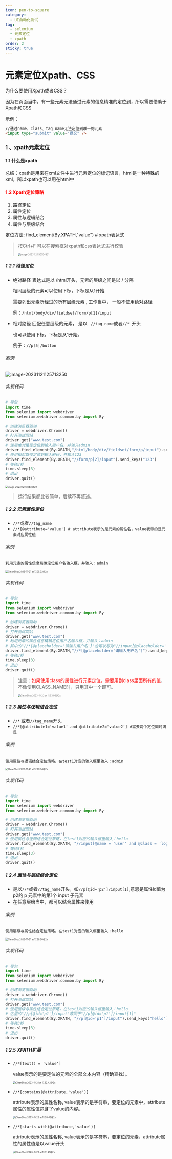 ```yaml
---
icon: pen-to-square
category:
  - UI自动化测试
tag:
  - selenium
  - 元素定位
  - xpath
order: 2
sticky: true
---
```


# 元素定位Xpath、CSS

为什么要使用Xpath或者CSS？

因为在页面当中，有一些元素无法通过元素的信息精准的定位到，所以需要借助于Xpath和CSS

示例：

```html
//通过name、class、tag_name无法定位到唯一的元素
<input type="submit" value="提交" />
```

### 1 、xpath元素定位

#### 1.1 什么是xpath

总结：xpath是用来在xml文件中进行元素定位的标记语言，html是一种特殊的xml，所以xpath也可以用在html中

#### <font color=red>1.2 Xpath定位策略</font>

1. 路径定位
2. 属性定位
3. 属性与逻辑结合
4. 属性与层级结合

定位方法:  find_element(By.XPATH,"value")  # xpath表达式

> 按Ctrl+F 可以在搜索框对xpath和css表达式进行校验
>
> <img src="https://hk-docs.oss-cn-chengdu.aliyuncs.com/SoftwareTest/AutomatedTest/202401031509600.png" alt="image-20231121130704831" style="zoom:50%;" />

##### 1.2.1 路径定位

* 绝对路径   表达式是以  /html开头，元素的层级之间是以  / 分隔

  相同层级的元素可以使用下标，下标是从1开始.

  需要列出元素所经过的所有层级元素  ,  工作当中， 一般不使用绝对路径

  例：`/html/body/div/fieldset/form/p[1]/input`

* 相对路径   匹配任意层级的元素，  是以 ` //tag_name`或者`//* `开头

  也可以使用下标，下标是从1开始。

  例子：`//p[5]/button`

###### 案例

![image-20231121125713250](https://hk-docs.oss-cn-chengdu.aliyuncs.com/SoftwareTest/AutomatedTest/202401031509602.png)

###### 实现代码

```python
# 导包
import time
from selenium import webdriver
from selenium.webdriver.common.by import By

# 创建浏览器驱动
driver = webdriver.Chrome()
# 打开测试网站
driver.get("www.test.com")
# 使用绝对路径定位到输入用户名，并输入admin
driver.find_element(By.XPATH,"/html/body/div/fieldset/form/p/input").send_keys("admin")
# 使用相对路径定位到输入密码，并输入123
driver.find_element(By.XPATH,"//form/p[2]/input").send_keys("123")
# 等待3秒
time.sleep(3)
# 退出
driver.quit()
```

<img src="https://hk-docs.oss-cn-chengdu.aliyuncs.com/SoftwareTest/AutomatedTest/202401031509603.png" alt="image-20231121130436522" style="zoom:50%;" />

> 运行结果都比较简单，后续不再赘述。

##### 1.2.2 元素属性定位

* `//*`或者`//tag_name`      
* `//*[@attribute='value'] # attribute表示的是元素的属性名，value表示的是元素对应属性值`

###### 案例

```
利用元素的属性信息精确定位用户名输入框，并输入：admin
```

<img src="https://hk-docs.oss-cn-chengdu.aliyuncs.com/SoftwareTest/AutomatedTest/202401031509604.png" alt="CleanShot 2023-11-21 at 17.05.02@2x" style="zoom:50%;" />

###### 实现代码

```python
# 导包
import time
from selenium import webdriver
from selenium.webdriver.common.by import By

# 创建浏览器驱动
driver = webdriver.Chrome()
# 打开测试网站
driver.get("www.test.com")
# 利用元素的属性信息精确定位用户名输入框，并输入：admin
# 其中的"//*[@placeholder='请输入用户名']"也可以写为"//input[@placeholder='请输入用户名']"
driver.find_element(By.XPATH,"//*[@placeholder='请输入用户名']").send_keys("admin")
# 等待3秒
time.sleep(3)
# 退出
driver.quit()
```

> 注意：<font color=red>如果使用class的属性进行元素定位，需要用到class里面所有的值</font>，不像使用CLASS_NAME时，只用其中一个即可。
>
> <img src="https://hk-docs.oss-cn-chengdu.aliyuncs.com/SoftwareTest/AutomatedTest/202401031509605.png" alt="CleanShot 2023-11-22 at 11.53.05@2x" style="zoom:50%;" />

##### 1.2.3 属性与逻辑结合定位

* `//*` 或者`//tag_name`开头  
* `//*[@attribute1='value1' and @attribute2='value2'] #需要两个定位同时满足`

###### 案例

```
使用属性与逻辑结合定位策略，在test1对应的输入框里输入：admin
```

<img src="https://hk-docs.oss-cn-chengdu.aliyuncs.com/SoftwareTest/AutomatedTest/202401031509606.png" alt="CleanShot 2023-11-21 at 17.09.34@2x" style="zoom:50%;" />

###### 实现代码

```python
# 导包
import time
from selenium import webdriver
from selenium.webdriver.common.by import By

# 创建浏览器驱动
driver = webdriver.Chrome()
# 打开测试网站
driver.get("www.test.com")
# 使用属性与逻辑结合定位策略，在test1对应的输入框里输入：hello
driver.find_element(By.XPATH, "//input[@name = 'user' and @class = 'login']").send_keys("hello")
# 等待3秒
time.sleep(3)
# 退出
driver.quit()
```

##### 1.2.4 属性与层级结合定位

* 是以`//*`或者`//tag_name`开头，如`//p[@id='p2']/input[1]`,意思是属性id值为p2的 p 元素中的第1个 input 子元素
* 在任意层给当中，都可以结合属性来使用

###### 案例

```
使用层级与属性结合定位策略，在test1对应的输入框里输入：hello
```

<img src="https://hk-docs.oss-cn-chengdu.aliyuncs.com/SoftwareTest/AutomatedTest/202401031509607.png" alt="CleanShot 2023-11-21 at 17.28.50@2x" style="zoom:50%;" />

###### 实现代码

```python
# 导包
import time
from selenium import webdriver
from selenium.webdriver.common.by import By

# 创建浏览器驱动
driver = webdriver.Chrome()
# 打开测试网站
driver.get("www.test.com")
# 使用层级与属性结合定位策略，在test1对应的输入框里输入：hello
# 这里的"//p[@id='p1']/input"等同于"//p[@id='p1']/input[1]"
driver.find_element(By.XPATH, "//p[@id='p1']/input").send_keys("hello")
# 等待3秒
time.sleep(3)
# 退出
driver.quit()
```

##### 1.2.5 XPATH扩展

* `//*[text() = 'value']`   

  value表示的是要定位的元素的全部文本内容（精确查找）。

  <img src="https://hk-docs.oss-cn-chengdu.aliyuncs.com/SoftwareTest/AutomatedTest/202401031509608.png" alt="CleanShot 2023-11-21 at 17.52.42@2x" style="zoom:50%;" />

* `//*[contains(@attribute,'value')]`

  attribute表示的属性名称, value表示的是字符串，要定位的元素中，attribute属性的属性值包含了value的内容。

  <img src="https://hk-docs.oss-cn-chengdu.aliyuncs.com/SoftwareTest/AutomatedTest/202401031509609.png" alt="CleanShot 2023-11-22 at 11.28.43@2x" style="zoom:50%;" />

* `//*[starts-with(@attribute,'value')]`

  attribute表示的属性名称, value表示的是字符串，要定位的元素，attribute属性的属性值是以value开头

  <img src="https://hk-docs.oss-cn-chengdu.aliyuncs.com/SoftwareTest/AutomatedTest/202401031509610.png" alt="CleanShot 2023-11-22 at 11.31.21@2x" style="zoom:50%;" />
